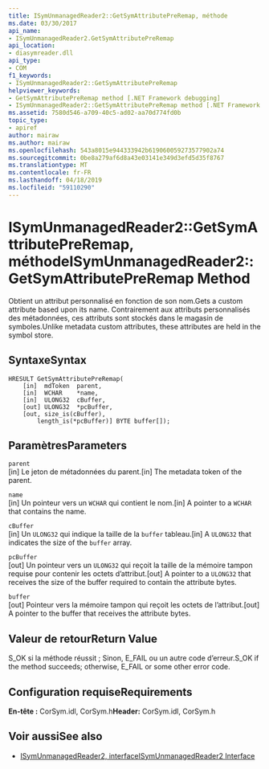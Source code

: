 ```yaml
---
title: ISymUnmanagedReader2::GetSymAttributePreRemap, méthode
ms.date: 03/30/2017
api_name:
- ISymUnmanagedReader2.GetSymAttributePreRemap
api_location:
- diasymreader.dll
api_type:
- COM
f1_keywords:
- ISymUnmanagedReader2::GetSymAttributePreRemap
helpviewer_keywords:
- GetSymAttributePreRemap method [.NET Framework debugging]
- ISymUnmanagedReader2::GetSymAttributePreRemap method [.NET Framework debugging]
ms.assetid: 7580d546-a709-40c5-ad02-aa70d774fd0b
topic_type:
- apiref
author: mairaw
ms.author: mairaw
ms.openlocfilehash: 543a8015e944333942b619060059273577902a74
ms.sourcegitcommit: 0be8a279af6d8a43e03141e349d3efd5d35f8767
ms.translationtype: MT
ms.contentlocale: fr-FR
ms.lasthandoff: 04/18/2019
ms.locfileid: "59110290"
---
```

# <a name="isymunmanagedreader2getsymattributepreremap-method"></a><span data-ttu-id="bcaab-102">ISymUnmanagedReader2::GetSymAttributePreRemap, méthode</span><span class="sxs-lookup"><span data-stu-id="bcaab-102">ISymUnmanagedReader2::GetSymAttributePreRemap Method</span></span>
<span data-ttu-id="bcaab-103">Obtient un attribut personnalisé en fonction de son nom.</span><span class="sxs-lookup"><span data-stu-id="bcaab-103">Gets a custom attribute based upon its name.</span></span> <span data-ttu-id="bcaab-104">Contrairement aux attributs personnalisés des métadonnées, ces attributs sont stockés dans le magasin de symboles.</span><span class="sxs-lookup"><span data-stu-id="bcaab-104">Unlike metadata custom attributes, these attributes are held in the symbol store.</span></span>  
  
## <a name="syntax"></a><span data-ttu-id="bcaab-105">Syntaxe</span><span class="sxs-lookup"><span data-stu-id="bcaab-105">Syntax</span></span>  
  
```  
HRESULT GetSymAttributePreRemap(  
    [in]  mdToken  parent,  
    [in]  WCHAR    *name,  
    [in]  ULONG32  cBuffer,  
    [out] ULONG32  *pcBuffer,  
    [out, size_is(cBuffer),  
        length_is(*pcBuffer)] BYTE buffer[]);  
```  
  
## <a name="parameters"></a><span data-ttu-id="bcaab-106">Paramètres</span><span class="sxs-lookup"><span data-stu-id="bcaab-106">Parameters</span></span>  
 `parent`  
 <span data-ttu-id="bcaab-107">[in] Le jeton de métadonnées du parent.</span><span class="sxs-lookup"><span data-stu-id="bcaab-107">[in] The metadata token of the parent.</span></span>  
  
 `name`  
 <span data-ttu-id="bcaab-108">[in] Un pointeur vers un `WCHAR` qui contient le nom.</span><span class="sxs-lookup"><span data-stu-id="bcaab-108">[in] A pointer to a `WCHAR` that contains the name.</span></span>  
  
 `cBuffer`  
 <span data-ttu-id="bcaab-109">[in] Un `ULONG32` qui indique la taille de la `buffer` tableau.</span><span class="sxs-lookup"><span data-stu-id="bcaab-109">[in] A `ULONG32` that indicates the size of the `buffer` array.</span></span>  
  
 `pcBuffer`  
 <span data-ttu-id="bcaab-110">[out] Un pointeur vers un `ULONG32` qui reçoit la taille de la mémoire tampon requise pour contenir les octets d’attribut.</span><span class="sxs-lookup"><span data-stu-id="bcaab-110">[out] A pointer to a `ULONG32` that receives the size of the buffer required to contain the attribute bytes.</span></span>  
  
 `buffer`  
 <span data-ttu-id="bcaab-111">[out] Pointeur vers la mémoire tampon qui reçoit les octets de l’attribut.</span><span class="sxs-lookup"><span data-stu-id="bcaab-111">[out] A pointer to the buffer that receives the attribute bytes.</span></span>  
  
## <a name="return-value"></a><span data-ttu-id="bcaab-112">Valeur de retour</span><span class="sxs-lookup"><span data-stu-id="bcaab-112">Return Value</span></span>  
 <span data-ttu-id="bcaab-113">S_OK si la méthode réussit ; Sinon, E_FAIL ou un autre code d’erreur.</span><span class="sxs-lookup"><span data-stu-id="bcaab-113">S_OK if the method succeeds; otherwise, E_FAIL or some other error code.</span></span>  
  
## <a name="requirements"></a><span data-ttu-id="bcaab-114">Configuration requise</span><span class="sxs-lookup"><span data-stu-id="bcaab-114">Requirements</span></span>  
 <span data-ttu-id="bcaab-115">**En-tête :** CorSym.idl, CorSym.h</span><span class="sxs-lookup"><span data-stu-id="bcaab-115">**Header:** CorSym.idl, CorSym.h</span></span>  
  
## <a name="see-also"></a><span data-ttu-id="bcaab-116">Voir aussi</span><span class="sxs-lookup"><span data-stu-id="bcaab-116">See also</span></span>

- [<span data-ttu-id="bcaab-117">ISymUnmanagedReader2, interface</span><span class="sxs-lookup"><span data-stu-id="bcaab-117">ISymUnmanagedReader2 Interface</span></span>](../../../../docs/framework/unmanaged-api/diagnostics/isymunmanagedreader2-interface.md)
